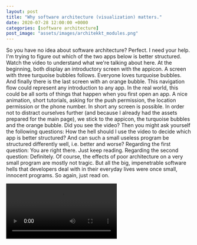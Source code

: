 ```yaml
---
layout: post
title: "Why software architecture (visualization) matters."
date: 2020-07-28 12:00:00 +0000
categories: [software architecture]
post_image: "assets/images/architekkt_modules.png"
---
```

So you have no idea about software architecture? Perfect. I need your help. I'm trying to figure out which of the two apps below is better structured. Watch the video to understand what we're talking about here. At the beginning, both display an introductory screen with the appicon. A screen with three turquoise bubbles follows. Everyone loves turquoise bubbles. And finally there is the last screen with an orange bubble. This navigation flow could represent any introduction to any app. In the real world, this could be all sorts of things that happen when you first open an app. A nice animation, short tutorials, asking for the push permission, the location permission or the phone number. In short any screen is possible. In order not to distract ourselves further (and because I already had the assets prepared for the main page), we stick to the appicon, the turquoise bubbles and the orange bubble. Did you see the video? Then you might ask yourself the following questions: How the hell should I use the video to decide which app is better structured? And can such a small useless program be structured differently well, i.e. better and worse? Regarding the first question: You are right there. Just keep reading. Regarding the second question: Definitely. Of course, the effects of poor architecture on a very small program are mostly not tragic. But all the big, impenetrable software hells that developers deal with in their everyday lives were once small, innocent programs. So again, just read on.

<video title="left app and right app video" controls loop>
<source src="{{site.baseurl}}/assets/videos/leftright.mp4" type="video/mp4">
                            Your browser does not support the video tag.
</video>



